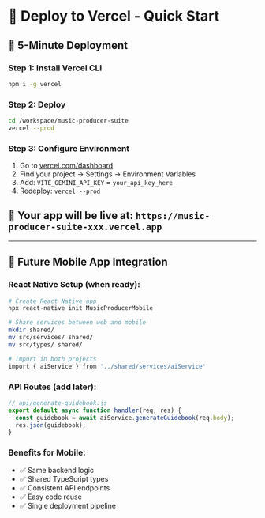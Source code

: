 # 🚀 Deploy to Vercel - Quick Start

## 🎯 5-Minute Deployment

### Step 1: Install Vercel CLI
```bash
npm i -g vercel
```

### Step 2: Deploy
```bash
cd /workspace/music-producer-suite
vercel --prod
```

### Step 3: Configure Environment
1. Go to [vercel.com/dashboard](https://vercel.com/dashboard)
2. Find your project → Settings → Environment Variables
3. Add: `VITE_GEMINI_API_KEY` = `your_api_key_here`
4. Redeploy: `vercel --prod`

## 🎵 Your app will be live at: `https://music-producer-suite-xxx.vercel.app`

---

## 🔮 Future Mobile App Integration

### React Native Setup (when ready):
```bash
# Create React Native app
npx react-native init MusicProducerMobile

# Share services between web and mobile
mkdir shared/
mv src/services/ shared/
mv src/types/ shared/

# Import in both projects
import { aiService } from '../shared/services/aiService'
```

### API Routes (add later):
```javascript
// api/generate-guidebook.js
export default async function handler(req, res) {
  const guidebook = await aiService.generateGuidebook(req.body);
  res.json(guidebook);
}
```

### Benefits for Mobile:
- ✅ Same backend logic
- ✅ Shared TypeScript types  
- ✅ Consistent API endpoints
- ✅ Easy code reuse
- ✅ Single deployment pipeline